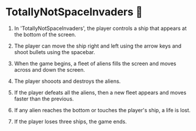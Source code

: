 # TotallyNotSpaceInvaders :space_invader:

1. In 'TotallyNotSpaceInvaders', the player controls a ship that appears at the bottom of the screen. 

2. The player can move the ship right and left using the arrow keys and shoot bullets using the spacebar. 

3. When the game begins, a fleet of aliens fills the screen and moves across and down the screen.

4. The player shooots and destroys the aliens. 

5. If the player defeats all the aliens, then a new fleet appears and moves faster than the previous.

6. If any alien reaches the bottom or touches the player's ship, a life is lost.

7. If the player loses three ships, the game ends.
